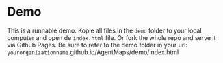 # Demo

This is a runnable demo. Kopie all files in the `demo` folder to your local computer and open de `index.html` file. Or fork the whole repo and serve it via Github Pages. Be sure to refer to the demo folder in your url: `yourorganizationname`.github.io/AgentMaps/demo/index.html